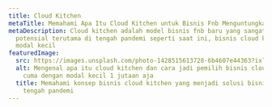 ```yaml
---
title: Cloud Kitchen
metaTitle: Memahami Apa Itu Cloud Kitchen untuk Bisnis Fnb Menguntungkan
metaDescription: Cloud kitchen adalah model bisnis fnb baru yang sangat
  potensial terutama di tengah pandemi seperti saat ini, bisnis cloud kitchen
  modal kecil
featuredImage:
  src: https://images.unsplash.com/photo-1428515613728-6b4607e44363?ixlib=rb-1.2.1&ixid=MnwxMjA3fDB8MHxzZWFyY2h8OXx8cmVzdGF1cmFudHxlbnwwfHwwfHw%3D&auto=format&fit=crop&w=1000&q=60
  alt: Mengenal apa itu cloud kitchen dan cara jadi pemilih bisnis cloud kitchen
    cuma dengan modal kecil 1 jutaan aja
  title: Memahami konsep bisnis cloud kitchen yang menjadi solusi bisnis fnb di
    tengah pandemi
---
```

